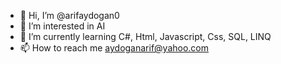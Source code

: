 - 👋 Hi, I’m @arifaydogan0
- 👀 I’m interested in AI
- 🌱 I’m currently learning C#, Html, Javascript, Css, SQL, LINQ
- 📫 How to reach me aydoganarif@yahoo.com

<!---
arifaydogan0/arifaydogan0 is a ✨ special ✨ repository because its `README.md` (this file) appears on your GitHub profile.
You can click the Preview link to take a look at your changes.
--->
